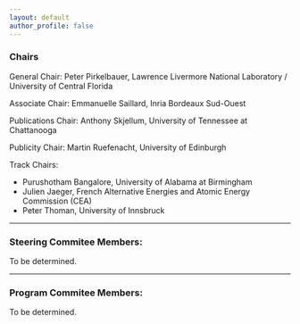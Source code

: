 ```yaml
---
layout: default
author_profile: false
---
```


### Chairs
General Chair: Peter Pirkelbauer, Lawrence Livermore National Laboratory / University of Central Florida

Associate Chair: Emmanuelle Saillard, Inria Bordeaux Sud-Ouest

Publications Chair: Anthony Skjellum, University of Tennessee at Chattanooga

Publicity Chair: Martin Ruefenacht, University of Edinburgh

Track Chairs:
- Purushotham Bangalore, University of Alabama at Birmingham
- Julien Jaeger, French Alternative Energies and Atomic Energy Commission (CEA)
- Peter Thoman, University of Innsbruck

---

### Steering Commitee Members:
To be determined.

---

### Program Commitee Members:
To be determined.
